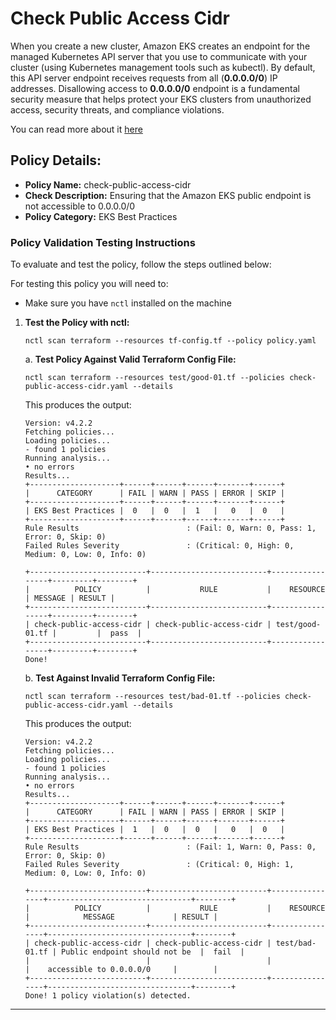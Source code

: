 # Check Public Access Cidr

When you create a new cluster, Amazon EKS creates an endpoint for the managed Kubernetes API server that you use to communicate with your cluster (using Kubernetes management tools such as kubectl). By default, this API server endpoint receives requests from all (**0.0.0.0/0**) IP addresses. Disallowing access to **0.0.0.0/0** endpoint is a fundamental security measure that helps protect your EKS clusters from unauthorized access, security threats, and compliance violations.

You can read more about it [here](https://docs.aws.amazon.com/eks/latest/userguide/cluster-endpoint.html)

## Policy Details:

- **Policy Name:** check-public-access-cidr
- **Check Description:** Ensuring that the Amazon EKS public endpoint is not accessible to 0.0.0.0/0
- **Policy Category:** EKS Best Practices 

### Policy Validation Testing Instructions

To evaluate and test the policy, follow the steps outlined below:

For testing this policy you will need to:
- Make sure you have `nctl` installed on the machine 

1. **Test the Policy with nctl:**
    ```
   nctl scan terraform --resources tf-config.tf --policy policy.yaml
    ```

    a. **Test Policy Against Valid Terraform Config File:**
    ```
    nctl scan terraform --resources test/good-01.tf --policies check-public-access-cidr.yaml --details 
    ```

    This produces the output:
    ```
    Version: v4.2.2
    Fetching policies...
    Loading policies...
    - found 1 policies
    Running analysis...
    • no errors
    Results...
    +--------------------+------+------+------+-------+------+
    |      CATEGORY      | FAIL | WARN | PASS | ERROR | SKIP |
    +--------------------+------+------+------+-------+------+
    | EKS Best Practices |  0   |  0   |  1   |   0   |  0   |
    +--------------------+------+------+------+-------+------+
    Rule Results                        : (Fail: 0, Warn: 0, Pass: 1, Error: 0, Skip: 0)
    Failed Rules Severity               : (Critical: 0, High: 0, Medium: 0, Low: 0, Info: 0)

    +--------------------------+--------------------------+-----------------+---------+--------+
    |          POLICY          |           RULE           |    RESOURCE     | MESSAGE | RESULT |
    +--------------------------+--------------------------+-----------------+---------+--------+
    | check-public-access-cidr | check-public-access-cidr | test/good-01.tf |         |  pass  |
    +--------------------------+--------------------------+-----------------+---------+--------+
    Done!
    ```

    b. **Test Against Invalid Terraform Config File:**
    ```
    nctl scan terraform --resources test/bad-01.tf --policies check-public-access-cidr.yaml --details 
    ```

    This produces the output:
    ```
    Version: v4.2.2
    Fetching policies...
    Loading policies...
    - found 1 policies
    Running analysis...
    • no errors
    Results...
    +--------------------+------+------+------+-------+------+
    |      CATEGORY      | FAIL | WARN | PASS | ERROR | SKIP |
    +--------------------+------+------+------+-------+------+
    | EKS Best Practices |  1   |  0   |  0   |   0   |  0   |
    +--------------------+------+------+------+-------+------+
    Rule Results                        : (Fail: 1, Warn: 0, Pass: 0, Error: 0, Skip: 0)
    Failed Rules Severity               : (Critical: 0, High: 1, Medium: 0, Low: 0, Info: 0)

    +--------------------------+--------------------------+----------------+--------------------------------+--------+
    |          POLICY          |           RULE           |    RESOURCE    |            MESSAGE             | RESULT |
    +--------------------------+--------------------------+----------------+--------------------------------+--------+
    | check-public-access-cidr | check-public-access-cidr | test/bad-01.tf | Public endpoint should not be  |  fail  |
    |                          |                          |                |    accessible to 0.0.0.0/0     |        |
    +--------------------------+--------------------------+----------------+--------------------------------+--------+
    Done! 1 policy violation(s) detected.
    ```

---